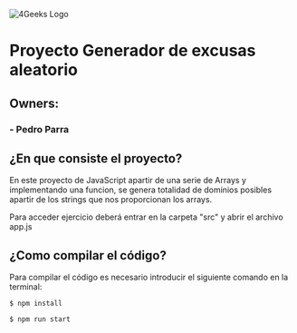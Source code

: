 ![4Geeks Logo](https://4geeksacademy.com//images/4geeks-logo.png)
# Proyecto Generador de excusas aleatorio
## Owners:
### 	- Pedro Parra
### 	
## ¿En que consiste el proyecto?
En este proyecto de JavaScript apartir de una serie de Arrays y implementando una funcion, se genera totalidad de dominios posibles apartir de los strings que nos proporcionan los arrays.

Para acceder ejercicio deberá entrar en la carpeta "src" y abrir el archivo app.js

## ¿Como compilar el código?
Para compilar el código es necesario introducir el siguiente comando en la terminal:
```
$ npm install
```
```
$ npm run start
```